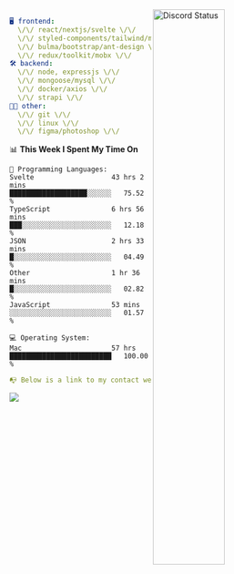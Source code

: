 
<a href="https://discord.com/users/279302975371870218" target="_blank">
    <img width="50%" align="right" alt="Discord Status" src="https://lanyard.cnrad.dev/api/279302975371870218?bg=161B22&borderRadius=5px%205px%200%200&hideTimestamp=true&idleMessage=Just%20chillin%27%20at%20the%20moment&animated=true">
</a>

```yaml
🖥️ frontend: 
  \/\/ react/nextjs/svelte \/\/
  \/\/ styled-components/tailwind/mui/
  \/\/ bulma/bootstrap/ant-design \/\/
  \/\/ redux/toolkit/mobx \/\/
🛠 backend: 
  \/\/ node, expressjs \/\/
  \/\/ mongoose/mysql \/\/
  \/\/ docker/axios \/\/
  \/\/ strapi \/\/
👨‍💻 other: 
  \/\/ git \/\/ 
  \/\/ linux \/\/
  \/\/ figma/photoshop \/\/
```
<!--START_SECTION:waka-->
📊 **This Week I Spent My Time On** 

```text
💬 Programming Languages: 
Svelte                   43 hrs 2 mins       ███████████████████░░░░░░   75.52 % 
TypeScript               6 hrs 56 mins       ███░░░░░░░░░░░░░░░░░░░░░░   12.18 % 
JSON                     2 hrs 33 mins       █░░░░░░░░░░░░░░░░░░░░░░░░   04.49 % 
Other                    1 hr 36 mins        █░░░░░░░░░░░░░░░░░░░░░░░░   02.82 % 
JavaScript               53 mins             ░░░░░░░░░░░░░░░░░░░░░░░░░   01.57 % 

💻 Operating System: 
Mac                      57 hrs              █████████████████████████   100.00 % 
```


<!--END_SECTION:waka-->
```yaml
📭 Below is a link to my contact website 
```
<a href="https://mxns.xyz" target="_black"> <img src="https://img.shields.io/badge/website-161B22?style=for-the-badge&logo=About.me&logoColor=white"></img> <a/>
